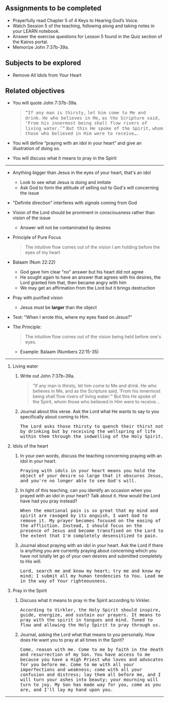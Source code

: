 ---
---

## Assignments to be completed

- Prayerfully read Chapter 5 of 4 Keys to Hearing God’s Voice.
- Watch Session 5 of the teaching, following along and taking notes in your LEARN notebook.
- Answer the exercise questions for Lesson 5 found in the Quiz section of the Kairos portal.
- Memorize John 7:37b-39a.

## Subjects to be explored

- Remove All Idols from Your Heart

## Related objectives

- You will quote John 7:37b-39a.
  > <samp>“If any man is thirsty,</samp>
  > <samp>let him come to Me and drink.</samp>
  > <samp>He who believes in Me,</samp>
  > <samp>as the Scripture said,</samp>
  > <samp>‘From his innermost being shall flow rivers of living water.’”</samp>
  > <samp>But this He spoke of the Spirit,</samp>
  > <samp>whom those who believed in Him were to receive….</samp>

- You will define “praying with an idol in your heart” and give an illustration of doing so.
- You will discuss what it means to pray in the Spirit

<hr class='section' />

- Anything bigger than Jesus in the eyes of your heart, that's an idol
  - Look to see what Jesus is doing and imitate
  - Ask God to form the attitude of selling out to God's will concerning the issue

- "Definite direction" interferes with _signals_ coming from God
- Vision of the Lord should be prominent in consciousness rather than vision of the issue
  - Answer will not be contaminated by desires

- Principle of Pure Focus
  > The intuitive flow comes out of the vision I am holding before the eyes of my heart

- Balaam (Num 22:22)
  - God gave him clear "no" answer but his heart did not agree
  - He sought again to have an answer that agrees with his desires, the Lord granted him that, then became angry with him
  - We may get an affirmation from the Lord but it brings destruction

- Pray with purified vision
  - Jesus must be __larger__ than the object

- Test: "When I wrote this, where my eyes fixed on Jesus?"

- The Principle:
  > The intuitive flow comes out of the vision being held before one's eyes.

  - Example: Balaam (Numbers 22:15-35)

<hr class='section' />

1. Living water

   1. Write out John 7:37b-39a.
      > "If any man is thirsty, let him come to Me and drink. He who believes in Me, and as the Scripture said, 'From his innermost being shall flow rivers of living water.'" But this He spoke of the Spirit, whom those who believed in Him were to receive...

   2. Journal about this verse. Ask the Lord what He wants to say to you specifically about coming to Him.

      <samp>The Lord asks those thirsty to quench their thirst not by drinking but by receiving the wellspring of life within them through the indwelling of the Holy Spirit.</samp>

2. Idols of the heart

   1. In your own words, discuss the teaching concerning praying with an idol in your heart.

      <samp>Praying with idols in your heart means you hold the object of your desire so large that it obscures Jesus, and you're no longer able to see God's will.</samp>


   2. In light of this teaching, can you identify an occasion when you prayed with an idol in your heart? Talk about it. How would the Lord have had you pray instead?

      <samp>When the emotional pain is so great that my mind and spirit are ravaged by its anguish, I want God to remove it. My prayer becomes focused on the easing of the affliction. Instead, I should focus on the presence of Jesus and become transfixed on the Lord to the extent that I'm completely desensitized to pain.</samp>

   3. Journal about praying with an idol in your heart. Ask the Lord if there is anything you are currently praying about concerning which you have not totally let go of your own desires and submitted completely to His will.

      <samp>Lord, search me and know my heart; try me and know my mind; I submit all my human tendencies to You. Lead me in the way of Your righteousness.</samp>


3. Pray in the Spirit

   1. Discuss what it means to pray in the Spirit according to Virkler.

      <samp>According to Virkler, the Holy Spirit should inspire, guide, energize, and sustain our prayers. It means to pray with the spirit in tongues and mind. Tuned to flow and allowing the Holy Spirit to pray through us.</samp>

   2. Journal, asking the Lord what that means to you personally. How does He want you to pray at all times in the Spirit?

      <samp>Come, reason with me. Come to me by faith in the death and resurrection of my Son. You have access to me because you have a High Priest who loves and advocates for you before me. Come to me with all your imperfections and weakness; come with all your confusion and distress; lay them all before me, and I will turn your ashes into beauty; your mourning will turn to joy. My Son has made way for you, come as you are, and I'll lay my hand upon you.</samp>

<hr class='logo' />